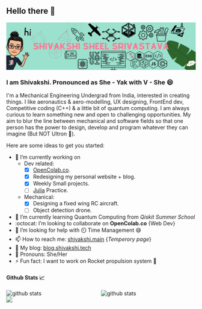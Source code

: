 ## Hello there 👋
<img src="Shivakshi Header.png" title="Me" align="center">

### I am Shivakshi. Pronounced as She - Yak with V - She 😄
I'm a Mechanical Engineering Undergrad from India, interested in creating things. I like aeronautics & aero-modelling, UX designing, FrontEnd dev, Competitive coding (C++) & a little bit of quantum computing. I am always curious to learn something new and open to challenging opportunities. My aim to blur the line between mechanical and software fields so that one person has the power to design, develop and program whatever they can imagine (But NOT Ultron 🤖).

Here are some ideas to get you started:
* 🔭 I’m currently working on 
    * Dev related:   
        - [x] [OpenColab.co](http://opencolab.co/).
        - [x] Redesigning my personal website + blog.
        - [x] Weekly Small projects.
        - [ ] [Julia](https://julialang.org/) Practice.
    * Mechanical:
        - [x] Designing a fixed wing RC aircraft.
        - [ ] Object detection drone. 
* 🌱 I’m currently learning Quantum Computing from _Qiskit Summer School_
* :octocat: I’m looking to collaborate on __OpenColab.co__ {Web Dev}
* 🤔 I’m looking for help with ⏲️ Time Management 😅 
* 📫 How to reach me: [shivakshi.main](https://mmm.page/shivakshi.main) {_Temperory page_}
* 📰 My blog: [blog.shivakshi.tech](https://blog.shivakshi.tech/)
* 🙂 Pronouns: She/Her
* ⚡ Fun fact: I want to work on Rocket propulsion system 🚀

#### Github Stats 📈
<img src="https://github-readme-stats.vercel.app/api?username=shi-srivastava&show_icons=true&theme=vue-dark&count_private=true&hide_border=true" alt="github stats" width="50%" align="left"/>
<img src="https://github-readme-streak-stats.herokuapp.com/?user=shi-srivastava&show_icons=true&theme=vue-dark&count_private=true&hide_border=true" alt="github stats" width="50%" align="right"/>
<img src="https://github-readme-stats.vercel.app/api/top-langs/?username=shi-srivastava&show_icons=true&theme=vue-dark&count_private=true&hide_border=true&layout=compact" width="50%" align="left"/>
